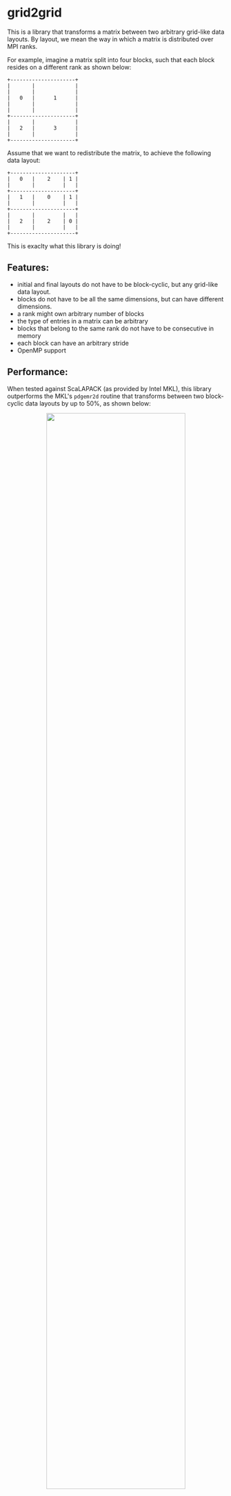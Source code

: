 
# grid2grid

This is a library that transforms a matrix between two arbitrary grid-like data layouts. By layout, we mean the way in which a matrix is distributed over MPI ranks.

For example, imagine a matrix split into four blocks, such that each block resides on a different rank as shown below:

```
+---------------------+
|       |             |
|       |             |
|   0   |      1      |
|       |             |
|       |             |
+---------------------+
|       |             |
|   2   |      3      |
|       |             |
+---------------------+
```

 Assume that we want to redistribute the matrix, to achieve the following data layout:
 
```
+---------------------+
|   0   |    2    | 1 |
|       |         |   |
+---------------------+
|   1   |    0    | 1 |
|       |         |   |
+---------------------+
|       |         |   |
|   2   |    2    | 0 |
|       |         |   |
+---------------------+
```

This is exaclty what this library is doing!

## Features:

- initial and final layouts do not have to be block-cyclic, but any grid-like data layout.
- blocks do not have to be all the same dimensions, but can have different dimensions.
- a rank might own arbitrary number of blocks
- the type of entries in a matrix can be arbitrary
- blocks that belong to the same rank do not have to be consecutive in memory
- each block can have an arbitrary stride
- OpenMP support

## Performance:

When tested against ScaLAPACK (as provided by Intel MKL), this library outperforms the MKL's `pdgemr2d` routine that transforms between two block-cyclic data layouts by up to 50\%, as shown below:

<p align="center"><img src="https://github.com/kabicm/grid2grid/blob/master/docs/performance.svg" width="80%"></p>

## Algorithm

The pipeline of the algorithm is roughly the following:
- Find the intersections of the initial and final grids (called grid cover) in one pass, which decomposes initial blocks into smaller blocks.
- Sort decomposed initial blocks based on the rank to which they should be sent. Thus, if some ranks should exchange more than one block, they will do it within a single message.
- Copy decomposed intial blocks from a local storage (with arbitrary local data layout) to a temporary MPI buffer.
- Perform MPI_Alltoallv.
- Use the computed grid cover to decompose blocks from the final grid into smaller blocks.
- Sort decomposed final blocks based on the receiver rank.
- All smaller blocks that are received are copied from a temporary MPI buffer to the local storage (with arbitrary local data layout).

## Building and Installing

Assuming that you want to use the `gcc 8` compiler and `OpenMP`, you can build the project as follows:
```
# clone the repo
git clone https://github.com/kabicm/grid2grid
cd grid2grid
mkdir build
cd build

# build
CC=gcc-8 CXX=g++-8 cmake -DCMAKE_BUILD_TYPE=Release -DWITH_OPENMP=TRUE ..

# compile
make -j 4
```

## Example

To start with, there is a small example that transforms the matrix between two block-cyclic layouts. This example can be run from `build` directory as follows:
```
mpirun --oversubscribe -np 4 ./examples/scalapack2scalapack -m 10 -n 10 -ibm 2 -ibn 3 -fbm 3 -fbn 5 -pm 2 -pn 2
```
Where flags have the following meaning:
- `(m, n)`: Dimensions of matrix that we want to change the layout for.
- `(ibm, ibn)`: Dimensions of initial blocks, determining the initial block-cyclic distribution.
- `(fbm, fbn)`: Dimensions of final blocks, determining the final block-cyclic distribution that we want to reach.
- `(pm, pn)`: Processor grid, determining the processor decomposition for the block-cyclic distribution.

## Arbitrary Grid-Like Data Layouts

To transform between two arbitrary grid-like data layouts, we need to construct two `grid_layout` objects, one describing the initial layout and one describing the final layout. After that, we just invoke:
```
grid2grid::grid_layout initial_layout(...);
grid2grid::grid_layout final_layout(...);
grid2grid::transform(initial_layout, final_layout, MPI_COMM_WORLD);
```

In order to create a grid_layout object, we need to provide the following information:
- `grid2D`: small struct describing the grid, basically 2 vectors, one describing where rows are split and one describing where columns are split in a grid.
- `owners`: a matrix that specifies the owner (i.e. the rank) of each block in `grid2D`.
- `local_blocks`: a vector of blocks that current rank owns. Each block is defined with a pointer to the beginning of that block in the local memory of current rank, a stride (by default equal to the number of rows of a block) and dimensions.

This is done for `ScaLAPACK` block-cyclic data layout, which can serve as an example of how `grid_layout` object can be created.

## Author
Marko Kabic (marko.kabic@cscs.ch)
